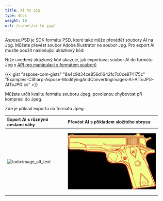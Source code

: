 ```yaml
---
title: Ai to Jpg
type: docs
weight: 10
url: /cs/net/ai-to-jpg/
---
```


Aspose.PSD je SDK formátu PSD, které také může převádět soubory AI na Jpg. Můžete převést soubor Adobe Illustrator na soubor Jpg. Pro export AI musíte použít následující ukázkový kód:


Níže uvedený ukázkový kód ukazuje, jak exportovat soubor AI do formátu Jpg s [API pro manipulaci s formátem souborů](/psd/cs/net/manipulovat-druhy-obrazkovych-souboru/)

{{< gist "aspose-com-gists" "8a4c9d34ce856d1642fc7c0ce974175c" "Examples-CSharp-Aspose-ModifyingAndConvertingImages-AI-AIToJPG-AIToJPG.cs" >}}


Můžete určit kvalitu formátu souboru Jpeg, povolenou chybovost při kompresi do Jpeg.

Zde je příklad exportu do formátu Jpeg:


|**Export AI s různými cestami váhy**|**Převést AI s příkladem složitého obrysu**|
| :- | :- |
|![todo:image_alt_text](ai-to-jpg_1)|<p>![todo:image_alt_text](ai-to-jpg_2.jpg)</p><p> </p>|
